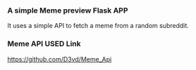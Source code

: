 ### A simple Meme preview Flask APP

It uses a simple API to fetch a meme from a random subreddit.

### Meme API USED Link

https://github.com/D3vd/Meme_Api
